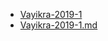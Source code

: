 * [Vayikra-2019-1](../RavTorah/Leviticus/Vayikr-2019-1.pdf)
* [Vayikra-2019-1.md](../RavTorah/Leviticus/Vayikr-2019-1.md)
